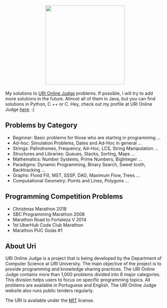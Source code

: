 <h1 align="center">
    <img src="https://i.imgur.com/FNA27pn.png" width="250px" />
</h1>

My solutions to [URI Online Judge] problems. If possible, I will try to add more solutions in the future.
Almost all of them in Java, but you can find solutions in Python, C ++ or C. Hey, check out my profile at URI Online Judge [here]. :)

## Problems by Category

 - Beginner: Basic problems for those who are starting in programming ...
 - Ad-hoc: Simulation Problems, Dates and Ad-Hoc in general ...
 - Strings: Palindromes, Frequency, Ad-Hoc, LCS, String Manipulation ...
 - Structures and Libraries: Queues, Stacks, Sorting, Maps ...
 - Mathematics: Number Systems, Prime Numbers, BigInteger ...
 - Paradigms: Dynamic Programming, Binary Search, Sweet tooth, Backtracking ...
 - Graphs: Flood Fill, MST, SSSP, DAG, Maximum Flow, Trees ...
 - Computational Geometry: Points and Lines, Polygons ...

## Programming Competition Problems

- Christmas Marathon 2018
- SBC Programming Marathon 2008
- Marathon Road to Fortaleza V 2014
- 1st UberHub Code Club Marathon
- Marathon PUC Goiás #1

## About Uri

URI Online Judge is a project that is being developed by the Department of Computer Science at URI University.
The main objective of the project is to provide programming and knowledge sharing practices.
The URI Online Judge contains more than 1,000 problems divided into 8 major categories.
This division helps users to focus on specific programming topics.
All problems are available in Portuguese and English.
The URI Online Judge website also runs public tenders regularly.

The URI is available under the [MIT] license.

[URI Online Judge]: https://www.urionlinejudge.com.br/
[here]: https://www.urionlinejudge.com.br/judge/pt/profile/383035
[MIT]: https://opensource.org/licenses/mit-license.php
